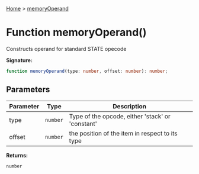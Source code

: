 [Home](../index.md) &gt; [memoryOperand](./memoryoperand_1.md)

# Function memoryOperand()

Constructs operand for standard STATE opecode

<b>Signature:</b>

```typescript
function memoryOperand(type: number, offset: number): number;
```

## Parameters

|  Parameter | Type | Description |
|  --- | --- | --- |
|  type | `number` | Type of the opcode, either 'stack' or 'constant' |
|  offset | `number` | the position of the item in respect to its type |

<b>Returns:</b>

`number`

